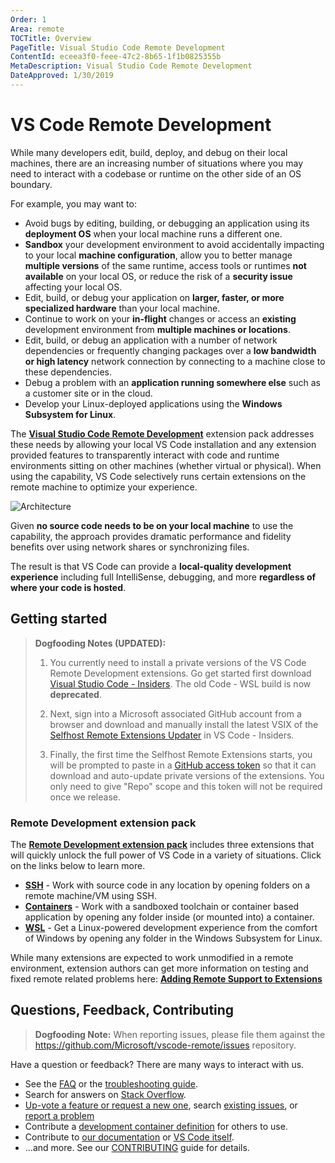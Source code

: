 ```yaml
---
Order: 1
Area: remote
TOCTitle: Overview
PageTitle: Visual Studio Code Remote Development
ContentId: eceea3f0-feee-47c2-8b65-1f1b0825355b
MetaDescription: Visual Studio Code Remote Development
DateApproved: 1/30/2019
---
```

# VS Code Remote Development

While many developers edit, build, deploy, and debug on their local machines, there are an increasing number of situations where you may need to interact with a codebase or runtime on the other side of an OS boundary.

For example, you may want to:

- Avoid bugs by editing, building, or debugging an application using its **deployment OS** when your local machine runs a different one.
- **Sandbox** your development environment to avoid accidentally impacting to your local **machine configuration**, allow you to better manage **multiple versions** of the same runtime, access tools or runtimes **not available** on your local OS, or reduce the risk of a **security issue** affecting your local OS.
- Edit, build, or debug your application on **larger, faster, or more specialized hardware** than your local machine.
- Continue to work on your **in-flight** changes or access an **existing** development environment from **multiple machines or locations**.
- Edit, build, or debug an application with a number of network dependencies or frequently changing packages over a **low bandwidth or high latency** network connection by connecting to a machine close to these dependencies.
- Debug a problem with an **application running somewhere else** such as a customer site or in the cloud.
- Develop your Linux-deployed applications using the **Windows Subsystem for Linux**.

The **[Visual Studio Code Remote Development](https://aka.ms/vscode-remote/download/extension)** extension pack addresses these needs by allowing your local VS Code installation and any extension provided features to transparently interact with code and runtime environments sitting on other machines (whether virtual or physical). When using the capability, VS Code selectively runs certain extensions on the remote machine to optimize your experience.

![Architecture](images/remote-overview/architecture.png)

Given **no source code needs to be on your local machine** to use the capability, the approach provides dramatic performance and fidelity benefits over using network shares or synchronizing files.

The result is that VS Code can provide a **local-quality development experience** including full IntelliSense, debugging, and more **regardless of where your code is hosted**.

## Getting started

> **Dogfooding Notes (UPDATED):**
> 1. You currently need to install a private versions of the VS Code Remote Development extensions. Go get started first download [Visual Studio Code - Insiders](https://code.visualstudio.com/insiders). The old Code - WSL build is now **deprecated**.
>
> 2. Next, sign into a Microsoft associated GitHub account from a browser and download and manually install the latest VSIX of the [Selfhost Remote Extensions Updater](https://aka.ms/vscode-remote/download/extension) in VS Code - Insiders.
>
> 3. Finally, the first time the Selfhost Remote Extensions starts, you will be prompted to paste in a [GitHub access token](https://github.com/settings/tokens) so that it can download and auto-update private versions of the extensions. You only need to give "Repo" scope and this token will not be required once we release.

### Remote Development extension pack

The **[Remote Development extension pack](https://aka.ms/vscode-remote/download/extension)** includes three extensions that will quickly unlock the full power of VS Code in a variety of situations. Click on the links below to learn more.

- **[SSH](/docs/remote/ssh.md)** - Work with source code in any location by opening folders on a remote machine/VM using SSH.
- **[Containers](/docs/remote/containers.md)** - Work with a sandboxed toolchain or container based application by opening any folder inside (or mounted into) a container.
- **[WSL](/docs/remote/wsl.md)** - Get a Linux-powered development experience from the comfort of Windows by opening any folder in the Windows Subsystem for Linux.

While many extensions are expected to work unmodified in a remote environment, extension authors can get more information on testing and fixed remote related problems here: **[Adding Remote Support to Extensions](/api/advanced-topics/remote-extensions.md)**

## Questions, Feedback, Contributing

> **Dogfooding Note:**  When reporting issues, please file them against the https://github.com/Microsoft/vscode-remote/issues repository.

Have a question or feedback? There are many ways to interact with us.

- See the [FAQ](/docs/remote/faq.md) or the [troubleshooting guide](https://aka.ms/vscode-remote/troubleshooting).
- Search for answers on [Stack Overflow](https://stackoverflow.com/questions/tagged/vscode).
- [Up-vote a feature or request a new one](https://aka.ms/vscode-remote/feature-requests), search [existing issues](https://aka.ms/vscode-remote/issues), or [report a problem](https://aka.ms/vscode-remote/issues/new)
- Contribute a [development container definition](https://aka.ms/vscode-dev-containers) for others to use.
- Contribute to [our documentation](https://github.com/Microsoft/vscode-docs) or [VS Code itself](https://github.com/Microsoft/vscode).
- ...and more. See our [CONTRIBUTING](https://aka.ms/vscode-remote/contributing) guide for details.
